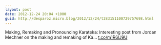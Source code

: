 ```yaml
---
layout: post
date: 2012-12-24 20:04 +1000
guid: http://desparoz.micro.blog/2012/12/24/t283151100729757698.html
---
```

Making, Remaking and Pronouncing Karateka: Interesting post from Jordan Mechner on the making and remaking of Ka... [t.co/m1R6IJ9U](http://t.co/m1R6IJ9U)
